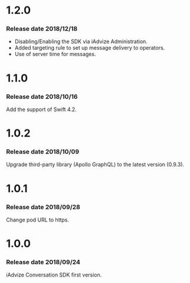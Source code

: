 # 1.2.0

### Release date 2018/12/18

- Disabling/Enabling the SDK via iAdvize Administration.
- Added targeting rule to set up message delivery to operators.
- Use of server time for messages.


# 1.1.0

### Release date 2018/10/16

Add the support of Swift 4.2.



# 1.0.2

### Release date 2018/10/09

Upgrade third-party library (Apollo GraphQL) to the latest version (0.9.3).



# 1.0.1

### Release date 2018/09/28

Change pod URL to https.



# 1.0.0

### Release date 2018/09/24

iAdvize Conversation SDK first version.